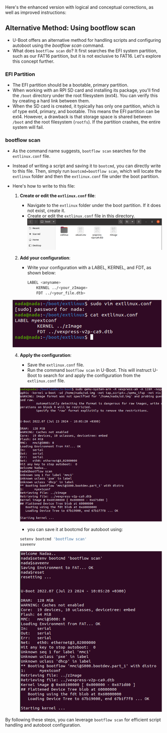 Here's the enhanced version with logical and conceptual corrections, as well as improved instructions:

## Alternative Method: Using bootflow scan

- U-Boot offers an alternative method for handling scripts and configuring autoboot using the *bootflow scan* command.
- What does `bootflow scan` do? It first searches the EFI system partition, such as our FAT16 partition, but it is not exclusive to FAT16. Let's explore this concept further.

### EFI Partition

- The EFI partition should be a bootable, primary partition.
- When working with an RPI SD card and installing its package, you'll find the `/boot` directory under the root filesystem (ext4). You can verify this by creating a hard link between them.
- When the SD card is created, it typically has only one partition, which is of type ext4, primary, and bootable. This means the EFI partition can be ext4. However, a drawback is that storage space is shared between `/boot` and the root filesystem (`rootfs`). If the partition crashes, the entire system will fail.

### bootflow scan

- As the command name suggests, `bootflow scan` searches for the `extlinux.conf` file.
- Instead of writing a script and saving it to `bootcmd`, you can directly write to this file. Then, simply run `bootcmd=bootflow scan`, which will locate the `extlinux` folder and then the `extlinux.conf` file under the boot partition.
- Here's how to write to this file:

    1. **Create or edit the `extlinux.conf` file**:
        - Navigate to the `extlinux` folder under the boot partition. If it does not exist, create it.
        - Create or edit the `extlinux.conf` file in this directory.
        ![Alt text](images/3.png)


    3. **Add your configuration**:
        - Write your configuration with a LABEL, KERNEL, and FDT, as shown below:

            ```sh
            LABEL <anyname>
                KERNEL ../<your_zImage>
                FDT ../<your_file.dtb>
            ```
   ![Alt text](images/1.png)

    4. **Apply the configuration**:
        - Save the `extlinux.conf` file.
        - Run the command `bootflow scan` in U-Boot. This will instruct U-Boot to search for and apply the configuration from the `extlinux.conf` file.
       
       ![Alt text](images/2.png)

        - you can save it at bootcmd for autoboot using:
        ```sh
        setenv bootcmd 'bootflow scan'
        saveenv
        ```
        ![Alt text](images/4.png)

By following these steps, you can leverage `bootflow scan` for efficient script handling and autoboot configuration.